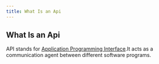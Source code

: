 ```yaml
---
title: What Is an Api
---
```

## What Is an Api
API stands for [Application Programming Interface](https://en.wikipedia.org/wiki/Application_programming_interface).It acts as a communication agent between different software programs.


